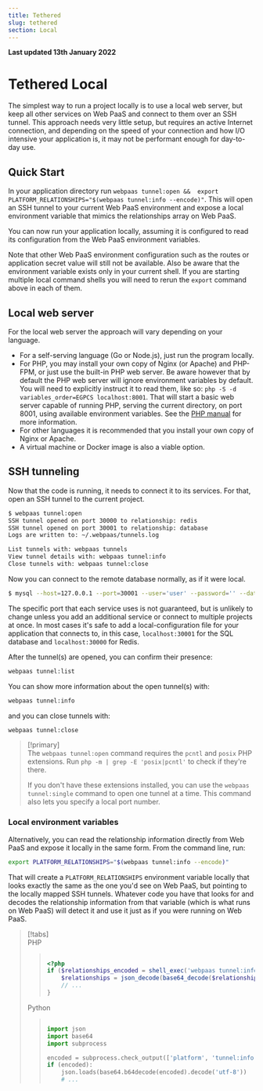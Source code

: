 ```yaml
---
title: Tethered
slug: tethered
section: Local
---
```


**Last updated 13th January 2022**


# Tethered Local

The simplest way to run a project locally is to use a local web server, but keep all other services on Web PaaS and connect to them over an SSH tunnel.  This approach needs very little setup, but requires an active Internet connection, and depending on the speed of your connection and how I/O intensive your application is, it may not be performant enough for day-to-day use.

## Quick Start

In your application directory run `webpaas tunnel:open &&  export PLATFORM_RELATIONSHIPS="$(webpaas tunnel:info --encode)"`. This will open an SSH tunnel to your current Web PaaS environment and expose a local environment variable that mimics the relationships array on Web PaaS.

You can now run your application locally, assuming it is configured to read its configuration from the Web PaaS environment variables.

Note that other Web PaaS environment configuration such as the routes or application secret value will still not be available.  Also be aware that the environment variable exists only in your current shell.  If you are starting multiple local command shells you will need to rerun the `export` command above in each of them.

## Local web server

For the local web server the approach will vary depending on your language.

* For a self-serving language (Go or Node.js), just run the program locally.
* For PHP, you may install your own copy of Nginx (or Apache) and PHP-FPM, or just use the built-in PHP web server. Be aware however that by default the PHP web server will ignore environment variables by default. You will need to explicitly instruct it to read them, like so: `php -S -d variables_order=EGPCS localhost:8001`. That will start a basic web server capable of running PHP, serving the current directory, on port 8001, using available environment variables. See the [PHP manual](https://www.php.net/manual/en/features.commandline.webserver.php) for more information.
* For other languages it is recommended that you install your own copy of Nginx or Apache.
* A virtual machine or Docker image is also a viable option.

## SSH tunneling

Now that the code is running, it needs to connect it to its services. For that, open an SSH tunnel to the current project.

```bash
$ webpaas tunnel:open
SSH tunnel opened on port 30000 to relationship: redis
SSH tunnel opened on port 30001 to relationship: database
Logs are written to: ~/.webpaas/tunnels.log

List tunnels with: webpaas tunnels
View tunnel details with: webpaas tunnel:info
Close tunnels with: webpaas tunnel:close
```

Now you can connect to the remote database normally, as if it were local.

```bash
$ mysql --host=127.0.0.1 --port=30001 --user='user' --password='' --database='main'
```

The specific port that each service uses is not guaranteed, but is unlikely to change unless you add an additional service or connect to multiple projects at once.  In most cases it's safe to add a local-configuration file for your application that connects to, in this case, `localhost:30001` for the SQL database and `localhost:30000` for Redis.


After the tunnel(s) are opened, you can confirm their presence:

```bash
webpaas tunnel:list
```

You can show more information about the open tunnel(s) with:

```bash
webpaas tunnel:info
```

and you can close tunnels with:

```bash
webpaas tunnel:close
```

> [!primary]  
> The `webpaas tunnel:open` command requires the `pcntl` and `posix` PHP extensions. Run `php -m | grep -E 'posix|pcntl'` to check if they're there.
> 
> If you don't have these extensions installed, you can use the `webpaas tunnel:single` command to open one tunnel at a time. This command also lets you specify a local port number.
> 

### Local environment variables

Alternatively, you can read the relationship information directly from Web PaaS and expose it locally in the same form.  From the command line, run:

```bash
export PLATFORM_RELATIONSHIPS="$(webpaas tunnel:info --encode)"
```

That will create a `PLATFORM_RELATIONSHIPS` environment variable locally that looks exactly the same as the one you'd see on Web PaaS, but pointing to the locally mapped SSH tunnels.  Whatever code you have that looks for and decodes the relationship information from that variable (which is what runs on Web PaaS) will detect it and use it just as if you were running on Web PaaS.



> [!tabs]      
> PHP     
>> ``` php     
>> 
>> <?php
>> if ($relationships_encoded = shell_exec('webpaas tunnel:info --encode')) {
>>     $relationships = json_decode(base64_decode($relationships_encoded, TRUE), TRUE);
>>     // ...
>> }
>> 
>> ```     
> Python     
>> ``` python     
>> 
>> import json
>> import base64
>> import subprocess
>> 
>> encoded = subprocess.check_output(['platform', 'tunnel:info', '--encode'])
>> if (encoded):
>>     json.loads(base64.b64decode(encoded).decode('utf-8'))
>>     # ...
>> 
>> ```     
